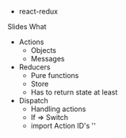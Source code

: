 - react-redux














Slides
What
- Actions
  - Objects
  - Messages
- Reducers
  - Pure functions
  - Store
  - Has to return state at least
- Dispatch
  - Handling actions
  - If => Switch
  - import Action ID's
  ''

  